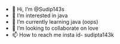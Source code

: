 - 👋 Hi, I’m @Sudip143s
- 👀 I’m interested in java
- 🌱 I’m currently learning java (oops)
- 💞️ I’m looking to collaborate on love
- 📫 How to reach me insta id- sudipta143k

<!---
Sudip143s/Sudip143s is a ✨ special ✨ repository because its `README.md` (this file) appears on your GitHub profile.
You can click the Preview link to take a look at your changes.
--->
